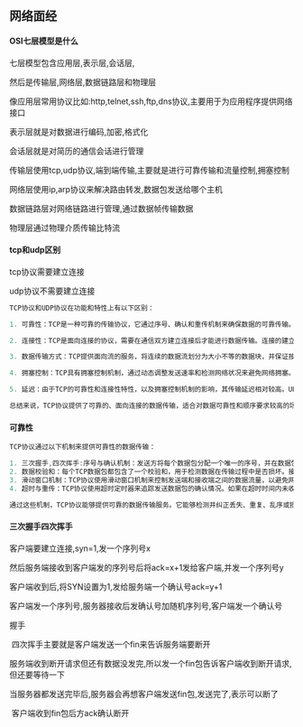 ## 网络面经

#### OSI七层模型是什么

七层模型包含应用层,表示层,会话层,

然后是传输层,网络层,数据链路层和物理层

像应用层常用协议比如:http,telnet,ssh,ftp,dns协议,主要用于为应用程序提供网络接口

表示层就是对数据进行编码,加密,格式化

会话层就是对简历的通信会话进行管理

传输层使用tcp,udp协议,端到端传输,主要就是进行可靠传输和流量控制,拥塞控制

网络层使用ip,arp协议来解决路由转发,数据包发送给哪个主机

数据链路层对网络链路进行管理,通过数据帧传输数据

物理层通过物理介质传输比特流



#### tcp和udp区别

tcp协议需要建立连接

udp协议不需要建立连接

```ts
TCP协议和UDP协议在功能和特性上有以下区别：

1. 可靠性：TCP是一种可靠的传输协议，它通过序号、确认和重传机制来确保数据的可靠传输。TCP会自动检测并重新发送丢失或损坏的数据包，同时保证数据包按正确的顺序到达目的地。而UDP是一种不可靠的传输协议，它没有提供数据的可靠性保证，发送的数据可能会丢失、重复、乱序或损坏。

2. 连接性：TCP是面向连接的协议，需要在通信双方建立连接后才能进行数据传输。连接的建立过程使用三次握手，保证了通信的稳定性和可靠性。UDP是无连接的协议，通信双方之间在发送和接收数据时不需要事先建立连接。

3. 数据传输方式：TCP提供面向流的服务，将连续的数据流划分为大小不等的数据块，并保证按照顺序进行传输，接收方按照原始顺序重新组装数据。UDP则是面向报文的协议，将应用层数据封装成独立的报文，并以报文为单位进行发送与接收。

4. 拥塞控制：TCP具有拥塞控制机制，通过动态调整发送速率和检测网络状况来避免网络拥塞。UDP没有拥塞控制机制，发送方以固定的速率发送数据，无法适应网络的变化。

5. 延迟：由于TCP的可靠性和连接性特性，以及拥塞控制机制的影响，其传输延迟相对较高。UDP没有以上机制的限制，因此传输延迟相对较低，适用于实时性要求高的应用，如语音通话、视频流传输等。

总结来说，TCP协议提供了可靠的、面向连接的数据传输，适合对数据可靠性和顺序要求较高的场景。而UDP协议是一种无连接的、不可靠的传输协议，适用于实时性要求较高、对数据完整性要求较低的应用。选择使用TCP还是UDP取决于具体的应用需求和性能要求。
```

#### 可靠性

```ts
TCP协议通过以下机制来提供可靠性的数据传输：

1. 三次握手,四次挥手:序号与确认机制：发送方将每个数据包分配一个唯一的序号，并在数据包头部发送给接收方。接收方收到数据包后会发送确认消息（ACK），确认已经成功接收到的数据包。如果发送方在一定时间内未收到确认消息，会重传该数据包。
2. 数据校验和：每个TCP数据包都包含了一个校验和，用于检测数据在传输过程中是否损坏。接收方会计算接收到的数据包校验和，如果发现校验和不匹配，则表示数据包可能已损坏，要求发送方进行重传。
3. 滑动窗口机制：TCP协议使用滑动窗口机制来控制发送端和接收端之间的数据流量，以避免网络拥塞。滑动窗口机制可以动态调整发送的数据量，确保发送方和接收方之间的数据传输速度匹配，并进行流量控制。
4. 超时与重传：TCP协议使用超时定时器来追踪发送数据包的确认情况。如果在超时时间内未收到确认消息，发送方将重传相应的数据包。超时和重传机制确保数据能够在合理的时间内被正确地传输。

通过这些机制，TCP协议能够提供可靠的数据传输服务。它能够检测并纠正丢失、重复、乱序或损坏的数据包，并确保数据包按正确的顺序到达目的地。同时，TCP协议也具备拥塞控制和流量控制机制，以避免网络拥塞和数据丢失。
```

#### 三次握手四次挥手

客户端要建立连接,syn=1,发一个序列号x

然后服务端接收到客户端发的序列号后将ack=x+1发给客户端,并发一个序列号y

客户端收到后,将SYN设置为1,发给服务端一个确认号ack=y+1

客户端发一个序列号,服务器接收后发确认号加随机序列号,客户端发一个确认号



握手

​	四次挥手主要就是客户端发送一个fin来告诉服务端要断开

​	服务端收到断开请求但还有数据没发完,所以发一个fin包告诉客户端收到断开请求,但还要等待一下

​	当服务器都发送完毕后,服务器会再想客户端发送fin包,发送完了,表示可以断了

​	客户端收到fin包后方ack确认断开





